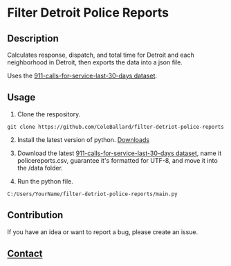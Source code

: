 # Filter Detroit Police Reports

## Description
Calculates response, dispatch, and total time for Detroit and each neighborhood in Detroit, then exports the data into a json file.

Uses the [911-calls-for-service-last-30-days dataset](https://data.detroitmi.gov/datasets/911-calls-for-service-last-30-days/).

## Usage

1. Clone the respository.
```shell
git clone https://github.com/ColeBallard/filter-detriot-police-reports
```

2. Install the latest version of python.
[Downloads](https://www.python.org/downloads/)

3. Download the latest [911-calls-for-service-last-30-days dataset](https://data.detroitmi.gov/datasets/911-calls-for-service-last-30-days/), name it policereports.csv, guarantee it's formatted for UTF-8, and move it into the /data folder.

4. Run the python file.
```shell
C:/Users/YourName/filter-detriot-police-reports/main.py
```

## Contribution
If you have an idea or want to report a bug, please create an issue.

## **[Contact](https://coleb.io/contact)**
